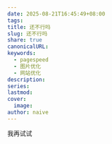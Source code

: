 ```yaml
---
date: 2025-08-21T16:45:49+08:00
tags:
title: 还不行吗
slug: 还不行吗
share: true
canonicalURL:
keywords:
  - pagespeed
  - 图片优化
  - 网站优化
description:
series:
lastmod:
cover:
  image:
author: naive
---
```

我再试试
